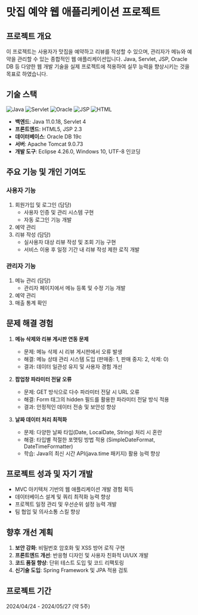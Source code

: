 # 맛집 예약 웹 애플리케이션 프로젝트

## 프로젝트 개요
이 프로젝트는 사용자가 맛집을 예약하고 리뷰를 작성할 수 있으며, 관리자가 메뉴와 예약을 관리할 수 있는 종합적인 웹 애플리케이션입니다. Java, Servlet, JSP, Oracle DB 등 다양한 웹 개발 기술을 실제 프로젝트에 적용하여 실무 능력을 향상시키는 것을 목표로 하였습니다.

## 기술 스택
<div>
    <img src="https://img.shields.io/badge/Java-11.0.18-red.svg" alt="Java">
    <img src="https://img.shields.io/badge/Servlet-4-yellow.svg" alt="Servlet">
    <img src="https://img.shields.io/badge/Oracle-19c-green.svg" alt="Oracle">  
    <img src="https://img.shields.io/badge/JSP-2.3-blue.svg" alt="JSP">
    <img src="https://img.shields.io/badge/HTML5-gray.svg" alt="HTML">
</div>

- **백엔드**: Java 11.0.18, Servlet 4
- **프론트엔드**: HTML5, JSP 2.3
- **데이터베이스**: Oracle DB 19c
- **서버**: Apache Tomcat 9.0.73
- **개발 도구**: Eclipse 4.26.0, Windows 10, UTF-8 인코딩

## 주요 기능 및 개인 기여도

### 사용자 기능
1. 회원가입 및 로그인 (담당)
   - 사용자 인증 및 관리 시스템 구현
   - 자동 로그인 기능 개발
2. 예약 관리
3. 리뷰 작성 (담당)
   - 실사용자 대상 리뷰 작성 및 조회 기능 구현
   - 서비스 이용 후 일정 기간 내 리뷰 작성 제한 로직 개발

### 관리자 기능
1. 메뉴 관리 (담당)
   - 관리자 페이지에서 메뉴 등록 및 수정 기능 개발
2. 예약 관리
3. 매출 통계 확인

## 문제 해결 경험

1. **메뉴 삭제와 리뷰 게시판 연동 문제**
   - 문제: 메뉴 삭제 시 리뷰 게시판에서 오류 발생
   - 해결: 메뉴 상태 관리 시스템 도입 (판매중: 1, 판매 중지: 2, 삭제: 0)
   - 결과: 데이터 일관성 유지 및 사용자 경험 개선

2. **팝업창 파라미터 전달 오류**
   - 문제: GET 방식으로 다수 파라미터 전달 시 URL 오류
   - 해결: Form 태그의 hidden 필드를 활용한 파라미터 전달 방식 적용
   - 결과: 안정적인 데이터 전송 및 보안성 향상

3. **날짜 데이터 처리 최적화**
   - 문제: 다양한 날짜 타입(Date, LocalDate, String) 처리 시 혼란
   - 해결: 타입별 적절한 포맷팅 방법 적용 (SimpleDateFormat, DateTimeFormatter)
   - 학습: Java의 최신 시간 API(java.time 패키지) 활용 능력 향상

## 프로젝트 성과 및 자기 개발

- MVC 아키텍처 기반의 웹 애플리케이션 개발 경험 획득
- 데이터베이스 설계 및 쿼리 최적화 능력 향상
- 프로젝트 일정 관리 및 우선순위 설정 능력 개발
- 팀 협업 및 의사소통 스킬 향상

## 향후 개선 계획

1. **보안 강화**: 비밀번호 암호화 및 XSS 방어 로직 구현
2. **프론트엔드 개선**: 반응형 디자인 및 사용자 친화적 UI/UX 개발
3. **코드 품질 향상**: 단위 테스트 도입 및 코드 리팩토링
4. **신기술 도입**: Spring Framework 및 JPA 적용 검토

## 프로젝트 기간
2024/04/24 - 2024/05/27 (약 5주)
